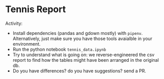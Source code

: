 Tennis Report
=============

Activity:

- Install dependencies (pandas and gdown mostly) with `pipenv`. Alternatively, just make sure you have those tools avaialble in your environment.
- Run the python notebook `tennis_data.ipynb`
- Try to understand what is going on: we reverse-engineered the csv report to find how the tables might have been arranged in the original db.
- Do you have differences? do you have suggestions? send a PR.
